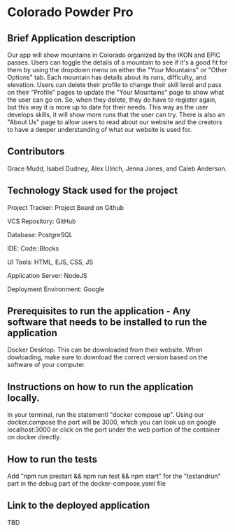 # Colorado Powder Pro

## Brief Application description
Our app will show mountains in Colorado organized by the IKON and EPIC passes. Users can toggle the details of a mountain to see if it's a good fit for them by using the dropdown menu on either the "Your Mountains" or "Other Options" tab. Each mountain has details about its runs, difficulty, and elevation. Users can delete their profile to change their skill level and pass on their "Profile" pages to update the "Your Mountains" page to show what the user can go on. So, when they delete, they do have to register again, but this way it is more up to date for their needs. This way as the user develops skills, it will show more runs that the user can try. There is also an "About Us" page to allow users to read about our website and the creators to have a deeper understanding of what our website is used for. 

## Contributors
Grace Mudd, Isabel Dudney, Alex Ulrich, Jenna Jones, and Caleb Anderson.

## Technology Stack used for the project
Project Tracker: Project Board on Github  

VCS Repository: GitHub  

Database: PostgreSQL  

IDE: Code::Blocks  

UI Tools: HTML, EJS, CSS, JS  

Application Server: NodeJS  

Deployment Environment: Google   


## Prerequisites to run the application - Any software that needs to be installed to run the application
Docker Desktop. This can be downloaded from their website. When dowloading, make sure to download the correct version based on the software of your computer. 

## Instructions on how to run the application locally.
In your terminal, run the statementl "docker compose up". Using our docker.compose the port will be 3000, which you can look up on google localhost:3000 or click on the port under the web portion of the container on docker directly.

## How to run the tests
Add "npm run prestart && npm run test && npm start" for the "testandrun" part in the debug part of the docker-compose.yaml file

## Link to the deployed application
TBD
